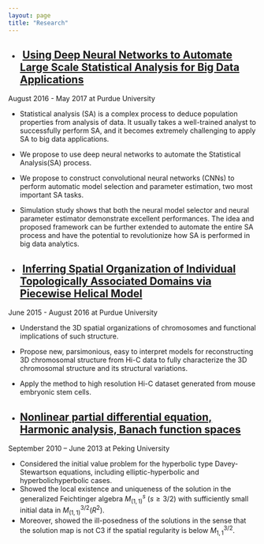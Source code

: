 ```yaml
---
layout: page
title: "Research"
---
```


* ##  [Using Deep Neural Networks to Automate Large Scale Statistical Analysis for Big Data Applications](https://arxiv.org/abs/1708.03027) 
August 2016 - May 2017 at Purdue University
 * Statistical analysis (SA) is a complex process to deduce population properties from analysis of data. It usually takes a well-trained analyst to successfully perform SA, and it becomes extremely challenging to apply SA to big data applications.
 * We propose to use deep neural networks to automate the Statistical Analysis(SA) process. 
 * We propose to construct convolutional neural networks (CNNs) to perform automatic model selection and parameter estimation, two most important SA tasks.  
 * Simulation study shows that both the neural model selector and neural parameter estimator demonstrate excellent performances. The idea and proposed framework can be further extended to automate the entire SA process and have the potential to revolutionize how SA is performed in big data analytics.


* ##  [Inferring Spatial Organization of Individual Topologically Associated Domains via Piecewise Helical Model](https://rsquared1427.github.io/phm/) 
June 2015 - August 2016 at Purdue University
  * Understand the 3D spatial organizations of chromosomes and functional implications of such structure.
  * Propose new, parsimonious, easy to interpret models for reconstructing 3D chromosomal structure from Hi-C data to fully characterize the 3D chromosomal structure and its structural variations.
  * Apply the method to high resolution Hi-C dataset generated from mouse embryonic stem cells.


* ## [Nonlinear partial differential equation, Harmonic analysis, Banach function spaces](http://link.springer.com/article/10.1007/s00041-015-9400-7)
September 2010 – June 2013 at Peking University
  * Considered the initial value problem for the hyperbolic type Davey-Stewartson equations, including elliptic-hyperbolic and hyperbolichyperbolic cases. 
  * Showed the local existence and uniqueness of the solution in the generalized Feichtinger algebra $M^s_{(1,1)}$ $(s\geq 3/2)$ with sufficiently small initial data in $M^{3/2}_{(1,1)}(R^2)$. 
  * Moreover, showed the ill-posedness of the solutions in the sense that the solution map is not C3 if the spatial regularity is below $M^{3/2}_{1,1}$.
